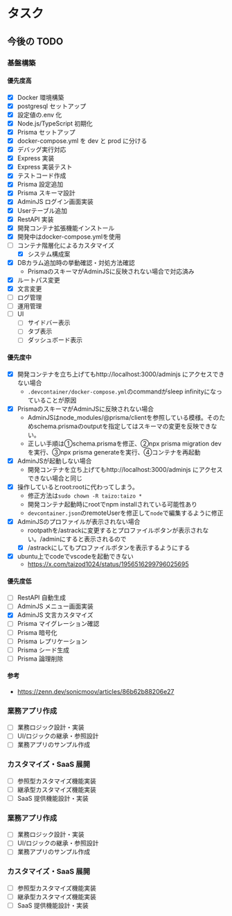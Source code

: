 # タスク

## 今後の TODO

### 基盤構築

#### 優先度高

- [x] Docker 環境構築
- [x] postgresql セットアップ
- [x] 設定値の.env 化
- [x] Node.js/TypeScript 初期化
- [x] Prisma セットアップ
- [x] docker-compose.yml を dev と prod に分ける
- [x] デバッグ実行対応
- [x] Express 実装
- [x] Express 実装テスト
- [x] テストコード作成
- [x] Prisma 設定追加
- [x] Prisma スキーマ設計
- [x] AdminJS ログイン画面実装
- [x] Userテーブル追加
- [x] RestAPI 実装
- [x] 開発コンテナ拡張機能インストール
- [x] 開発中はdocker-compose.ymlを使用
- [ ] コンテナ階層化によるカスタマイズ
  - [x] システム構成案
- [x] DBカラム追加時の挙動確認・対処方法確認
  - PrismaのスキーマがAdminJSに反映されない場合で対応済み
- [x] ルートパス変更
- [x] 文言変更
- [ ] ログ管理
- [ ] 運用管理
- [ ] UI
  - [ ] サイドバー表示
  - [ ] タブ表示
  - [ ] ダッシュボード表示

#### 優先度中

- [x] 開発コンテナを立ち上げてもhttp://localhost:3000/adminjs にアクセスできない場合
  - `.devcontainer/docker-compose.yml`のcommandがsleep infinityになっていることが原因
- [x] PrismaのスキーマがAdminJSに反映されない場合
  - AdminJSはnode_modules/@prisma/clientを参照している模様。そのためschema.prismaのoutputを指定してはスキーマの変更を反映できない。
  - 正しい手順は①schema.prismaを修正、②npx prisma migration devを実行、③npx prisma generateを実行、④コンテナを再起動
- [x] AdminJSが起動しない場合
  - 開発コンテナを立ち上げてもhttp://localhost:3000/adminjs にアクセスできない場合と同じ
- [x] 操作しているとroot:rootに代わってしまう。
  - 修正方法は`sudo chown -R taizo:taizo *`
  - 開発コンテナ起動時にrootでnpm installされている可能性あり
  - `devcontainer.json`のremoteUserを修正して`node`で編集するように修正
- [x] AdminJSのプロファイルが表示されない場合
  - rootpathを/astrackに変更するとプロファイルボタンが表示されない。/adminにすると表示されるので
  - [x] /astrackにしてもプロファイルボタンを表示するようにする
- [x] ubuntu上でcodeでvscodeを起動できない
  - https://x.com/taizod1024/status/1956516299796025695

#### 優先度低

- [ ] RestAPI 自動生成
- [ ] AdminJS メニュー画面実装
- [x] AdminJS 文言カスタマイズ
- [ ] Prisma マイグレーション確認
- [ ] Prisma 暗号化
- [ ] Prisma レプリケーション
- [ ] Prisma シード生成
- [ ] Prisma 論理削除

#### 参考

- https://zenn.dev/sonicmoov/articles/86b62b88206e27

### 業務アプリ作成

- [ ] 業務ロジック設計・実装
- [ ] UI/ロジックの継承・参照設計
- [ ] 業務アプリのサンプル作成

### カスタマイズ・SaaS 展開

- [ ] 参照型カスタマイズ機能実装
- [ ] 継承型カスタマイズ機能実装
- [ ] SaaS 提供機能設計・実装

### 業務アプリ作成

- [ ] 業務ロジック設計・実装
- [ ] UI/ロジックの継承・参照設計
- [ ] 業務アプリのサンプル作成

### カスタマイズ・SaaS 展開

- [ ] 参照型カスタマイズ機能実装
- [ ] 継承型カスタマイズ機能実装
- [ ] SaaS 提供機能設計・実装
